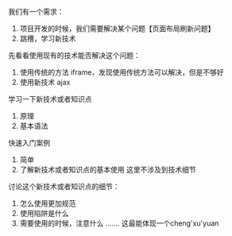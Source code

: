 我们有一个需求：
1. 项目开发的时候，我们需要解决某个问题【页面布局刷新问题】
2. 跳槽，学习新技术

先看看使用现有的技术能否解决这个问题：
1. 使用传统的方法 iframe，发现使用传统方法可以解决，但是不够好
2. 使用新技术 ajax

学习一下新技术或者知识点
1. 原理
2. 基本语法

快速入门案例
1. 简单
2. 了解新技术或者知识点的基本使用
这里不涉及到技术细节

讨论这个新技术或者知识点的细节：
1. 怎么使用更加规范
2. 使用陷阱是什么
3. 需要使用的时候，注意什么 .......
这最能体现一个cheng'xu'yuan